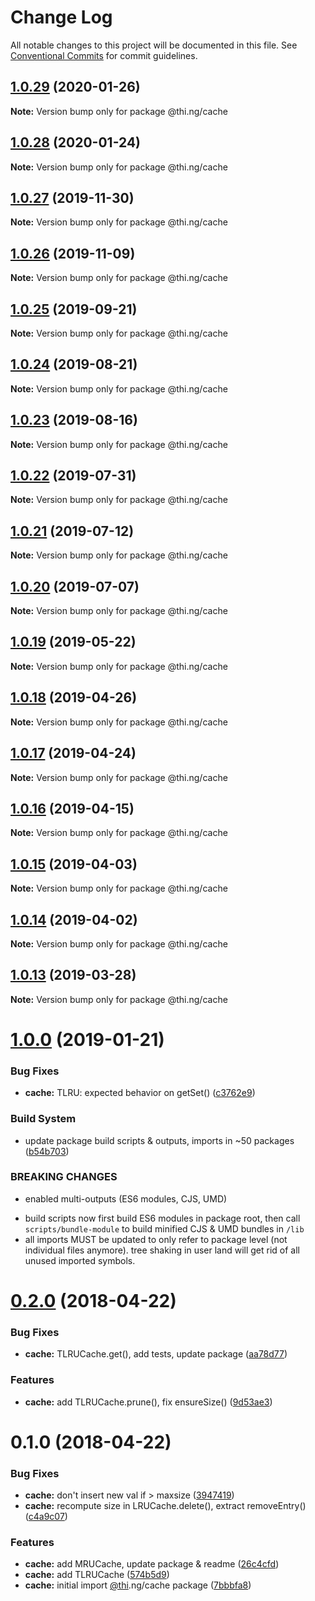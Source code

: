 # Change Log

All notable changes to this project will be documented in this file.
See [Conventional Commits](https://conventionalcommits.org) for commit guidelines.

## [1.0.29](https://github.com/thi-ng/umbrella/compare/@thi.ng/cache@1.0.28...@thi.ng/cache@1.0.29) (2020-01-26)

**Note:** Version bump only for package @thi.ng/cache





## [1.0.28](https://github.com/thi-ng/umbrella/compare/@thi.ng/cache@1.0.27...@thi.ng/cache@1.0.28) (2020-01-24)

**Note:** Version bump only for package @thi.ng/cache





## [1.0.27](https://github.com/thi-ng/umbrella/compare/@thi.ng/cache@1.0.26...@thi.ng/cache@1.0.27) (2019-11-30)

**Note:** Version bump only for package @thi.ng/cache





## [1.0.26](https://github.com/thi-ng/umbrella/compare/@thi.ng/cache@1.0.25...@thi.ng/cache@1.0.26) (2019-11-09)

**Note:** Version bump only for package @thi.ng/cache





## [1.0.25](https://github.com/thi-ng/umbrella/compare/@thi.ng/cache@1.0.24...@thi.ng/cache@1.0.25) (2019-09-21)

**Note:** Version bump only for package @thi.ng/cache





## [1.0.24](https://github.com/thi-ng/umbrella/compare/@thi.ng/cache@1.0.23...@thi.ng/cache@1.0.24) (2019-08-21)

**Note:** Version bump only for package @thi.ng/cache





## [1.0.23](https://github.com/thi-ng/umbrella/compare/@thi.ng/cache@1.0.22...@thi.ng/cache@1.0.23) (2019-08-16)

**Note:** Version bump only for package @thi.ng/cache





## [1.0.22](https://github.com/thi-ng/umbrella/compare/@thi.ng/cache@1.0.21...@thi.ng/cache@1.0.22) (2019-07-31)

**Note:** Version bump only for package @thi.ng/cache





## [1.0.21](https://github.com/thi-ng/umbrella/compare/@thi.ng/cache@1.0.20...@thi.ng/cache@1.0.21) (2019-07-12)

**Note:** Version bump only for package @thi.ng/cache





## [1.0.20](https://github.com/thi-ng/umbrella/compare/@thi.ng/cache@1.0.19...@thi.ng/cache@1.0.20) (2019-07-07)

**Note:** Version bump only for package @thi.ng/cache





## [1.0.19](https://github.com/thi-ng/umbrella/compare/@thi.ng/cache@1.0.18...@thi.ng/cache@1.0.19) (2019-05-22)

**Note:** Version bump only for package @thi.ng/cache





## [1.0.18](https://github.com/thi-ng/umbrella/compare/@thi.ng/cache@1.0.17...@thi.ng/cache@1.0.18) (2019-04-26)

**Note:** Version bump only for package @thi.ng/cache





## [1.0.17](https://github.com/thi-ng/umbrella/compare/@thi.ng/cache@1.0.16...@thi.ng/cache@1.0.17) (2019-04-24)

**Note:** Version bump only for package @thi.ng/cache





## [1.0.16](https://github.com/thi-ng/umbrella/compare/@thi.ng/cache@1.0.15...@thi.ng/cache@1.0.16) (2019-04-15)

**Note:** Version bump only for package @thi.ng/cache





## [1.0.15](https://github.com/thi-ng/umbrella/compare/@thi.ng/cache@1.0.14...@thi.ng/cache@1.0.15) (2019-04-03)

**Note:** Version bump only for package @thi.ng/cache





## [1.0.14](https://github.com/thi-ng/umbrella/compare/@thi.ng/cache@1.0.13...@thi.ng/cache@1.0.14) (2019-04-02)

**Note:** Version bump only for package @thi.ng/cache





## [1.0.13](https://github.com/thi-ng/umbrella/compare/@thi.ng/cache@1.0.12...@thi.ng/cache@1.0.13) (2019-03-28)

**Note:** Version bump only for package @thi.ng/cache







# [1.0.0](https://github.com/thi-ng/umbrella/compare/@thi.ng/cache@0.2.40...@thi.ng/cache@1.0.0) (2019-01-21)


### Bug Fixes

* **cache:** TLRU: expected behavior on getSet() ([c3762e9](https://github.com/thi-ng/umbrella/commit/c3762e9))


### Build System

* update package build scripts & outputs, imports in ~50 packages ([b54b703](https://github.com/thi-ng/umbrella/commit/b54b703))


### BREAKING CHANGES

* enabled multi-outputs (ES6 modules, CJS, UMD)

- build scripts now first build ES6 modules in package root, then call
  `scripts/bundle-module` to build minified CJS & UMD bundles in `/lib`
- all imports MUST be updated to only refer to package level
  (not individual files anymore). tree shaking in user land will get rid of
  all unused imported symbols.


<a name="0.2.0"></a>
# [0.2.0](https://github.com/thi-ng/umbrella/compare/@thi.ng/cache@0.1.0...@thi.ng/cache@0.2.0) (2018-04-22)


### Bug Fixes

* **cache:** TLRUCache.get(), add tests, update package ([aa78d77](https://github.com/thi-ng/umbrella/commit/aa78d77))


### Features

* **cache:** add TLRUCache.prune(), fix ensureSize() ([9d53ae3](https://github.com/thi-ng/umbrella/commit/9d53ae3))


<a name="0.1.0"></a>
# 0.1.0 (2018-04-22)


### Bug Fixes

* **cache:** don't insert new val if > maxsize ([3947419](https://github.com/thi-ng/umbrella/commit/3947419))
* **cache:** recompute size in LRUCache.delete(), extract removeEntry() ([c4a9c07](https://github.com/thi-ng/umbrella/commit/c4a9c07))


### Features

* **cache:** add MRUCache, update package & readme ([26c4cfd](https://github.com/thi-ng/umbrella/commit/26c4cfd))
* **cache:** add TLRUCache ([574b5d9](https://github.com/thi-ng/umbrella/commit/574b5d9))
* **cache:** initial import [@thi](https://github.com/thi).ng/cache package ([7bbbfa8](https://github.com/thi-ng/umbrella/commit/7bbbfa8))
